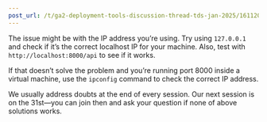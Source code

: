 ```yaml
---
post_url: /t/ga2-deployment-tools-discussion-thread-tds-jan-2025/161120/120
---
```

The issue might be with the IP address you’re using. Try using `127.0.0.1` and check if it’s the correct localhost IP for your machine. Also, test with `http://localhost:8000/api` to see if it works.

If that doesn’t solve the problem and you’re running port 8000 inside a virtual machine, use the `ipconfig` command to check the correct IP address.

We usually address doubts at the end of every session. Our next session is on the 31st—you can join then and ask your question if none of above solutions works.
